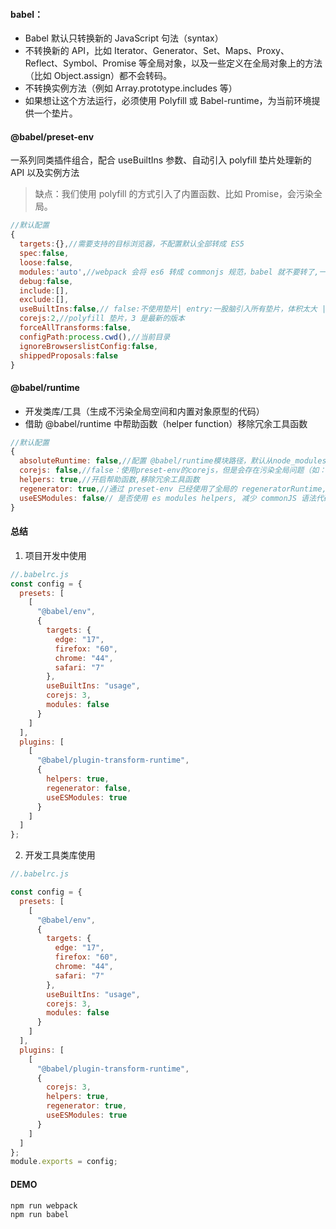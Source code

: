 #### babel：

- Babel 默认只转换新的 JavaScript 句法（syntax）
- 不转换新的 API，比如 Iterator、Generator、Set、Maps、Proxy、Reflect、Symbol、Promise 等全局对象，以及一些定义在全局对象上的方法（比如 Object.assign）都不会转码。
- 不转换实例方法（例如 Array.prototype.includes 等）
- 如果想让这个方法运行，必须使用 Polyfill 或 Babel-runtime，为当前环境提供一个垫片。

#### @babel/preset-env

一系列同类插件组合，配合 useBuiltIns 参数、自动引入 polyfill 垫片处理新的 API 以及实例方法

> 缺点：我们使用 polyfill 的方式引入了内置函数、比如 Promise，会污染全局。

```js
//默认配置
{
  targets:{},//需要支持的目标浏览器，不配置默认全部转成 ES5
  spec:false,
  loose:false,
  modules:'auto',//webpack 会将 es6 转成 commonjs 规范，babel 就不要转了,一般配置成 false
  debug:false,
  include:[],
  exclude:[],
  useBuiltIns:false,// false:不使用垫片| entry:一股脑引入所有垫片，体积太大 | usage:按需导入
  corejs:2,//polyfill 垫片，3 是最新的版本
  forceAllTransforms:false,
  configPath:process.cwd(),//当前目录
  ignoreBrowserslistConfig:false,
  shippedProposals:false
}
```

#### @babel/runtime

- 开发类库/工具（生成不污染全局空间和内置对象原型的代码）
- 借助 @babel/runtime 中帮助函数（helper function）移除冗余工具函数

```js
//默认配置
{
  absoluteRuntime: false,//配置 @babel/runtime模块路径，默认从node_modules读取
  corejs: false,//false：使用preset-env的corejs，但是会存在污染全局问题（如：Array.from），设置2/3会覆盖preset-env的corejs，且不会污染全局
  helpers: true,//开启帮助函数,移除冗余工具函数
  regenerator: true,//通过 preset-env 已经使用了全局的 regeneratorRuntime, 不再需要 transform-runtime 提供的 不污染全局的 regeneratorRuntime 可以设置为false
  useESModules: false// 是否使用 es modules helpers, 减少 commonJS 语法代码，而且webpack 会将 es6 转成 commonjs 规
}
```

#### 总结

1. 项目开发中使用

```js
//.babelrc.js
const config = {
  presets: [
    [
      "@babel/env",
      {
        targets: {
          edge: "17",
          firefox: "60",
          chrome: "44",
          safari: "7"
        },
        useBuiltIns: "usage",
        corejs: 3,
        modules: false
      }
    ]
  ],
  plugins: [
    [
      "@babel/plugin-transform-runtime",
      {
        helpers: true,
        regenerator: false,
        useESModules: true
      }
    ]
  ]
};
```

2. 开发工具类库使用

```js
//.babelrc.js

const config = {
  presets: [
    [
      "@babel/env",
      {
        targets: {
          edge: "17",
          firefox: "60",
          chrome: "44",
          safari: "7"
        },
        useBuiltIns: "usage",
        corejs: 3,
        modules: false
      }
    ]
  ],
  plugins: [
    [
      "@babel/plugin-transform-runtime",
      {
        corejs: 3,
        helpers: true,
        regenerator: true,
        useESModules: true
      }
    ]
  ]
};
module.exports = config;
```

#### DEMO

```sh
npm run webpack
npm run babel
```
